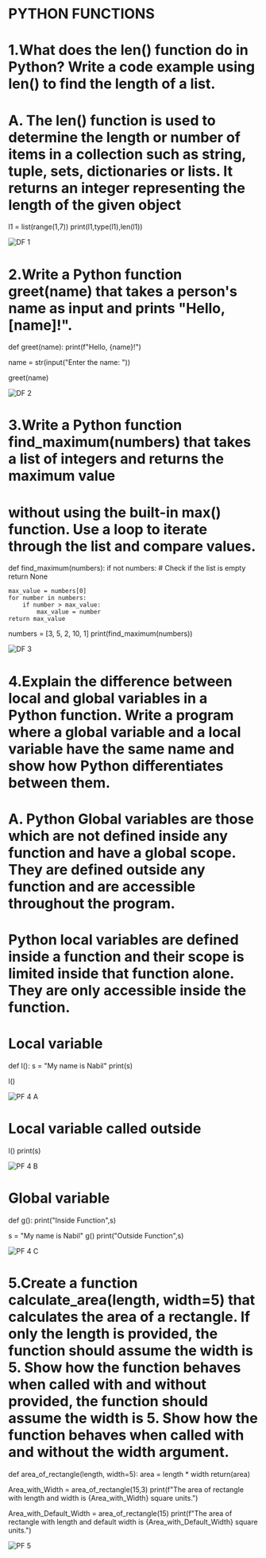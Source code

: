 
# PYTHON FUNCTIONS

# 1.What does the len() function do in Python? Write a code example using len() to find the length of a list.

# A. The len() function is used to determine the length or number of items in a collection such as string, tuple, sets, dictionaries or lists. It returns an integer representing the length of the given object

l1 = list(range(1,7))
print(l1,type(l1),len(l1))


![DF 1](https://github.com/user-attachments/assets/4278b5cb-4811-4c18-80a0-76ed9f3d18ec)


# 2.Write a Python function greet(name) that takes a person's name as input and prints "Hello, [name]!".

def greet(name):
    print(f"Hello, {name}!")

name = str(input("Enter the name: "))

greet(name)


![DF 2](https://github.com/user-attachments/assets/5dfa48ec-6c05-4590-b333-d1aeccfd79ad)


# 3.Write a Python function find_maximum(numbers) that takes a list of integers and returns the maximum value
#   without using the built-in max() function. Use a loop to iterate through the list and compare values.

def find_maximum(numbers):
    if not numbers:  # Check if the list is empty
        return None

    max_value = numbers[0]
    for number in numbers:
        if number > max_value:
            max_value = number
    return max_value

numbers = [3, 5, 2, 10, 1]
print(find_maximum(numbers))


![DF 3](https://github.com/user-attachments/assets/3072064f-d5da-42e5-94ec-c5b6860dbc75)


# 4.Explain the difference between local and global variables in a Python function. Write a program where a global variable and a local variable have the same name and show how Python differentiates between them.

# A. Python Global variables are those which are not defined inside any function and have a global scope. They are defined outside any function and are accessible throughout the program.

# Python local variables are defined inside a function and their scope is limited inside that function alone. They are only accessible inside the function.


# Local variable
def l():
    s = "My name is Nabil"
    print(s)

l()


![PF 4 A](https://github.com/user-attachments/assets/0227d2e0-8863-4512-bfad-b18bf1861173)


# Local variable called outside
l()
print(s)


![PF 4 B](https://github.com/user-attachments/assets/e2ddb53e-f143-431a-9d60-eb833cba3e32)


# Global variable
def g():
    print("Inside Function",s)

s = "My name is Nabil"
g()
print("Outside Function",s)


![PF 4 C](https://github.com/user-attachments/assets/268143af-0b66-4966-806a-0214ea49aab1)


# 5.Create a function calculate_area(length, width=5) that calculates the area of a rectangle. If only the length is provided, the function should assume the width is 5. Show how the function behaves when called with and without provided, the function should assume the width is 5. Show how the function behaves when called with and without the width argument.

def area_of_rectangle(length, width=5):
    area = length * width
    return(area)

Area_with_Width = area_of_rectangle(15,3)
print(f"The area of rectangle with length and width is {Area_with_Width} square units.")

Area_with_Default_Width = area_of_rectangle(15)
print(f"The area of rectangle with length and default width is {Area_with_Default_Width} square units.")



![PF 5](https://github.com/user-attachments/assets/4c847adc-1fcc-42bf-909e-b0331a6f2bc6)

